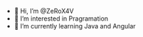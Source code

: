 - 👋 Hi, I’m @ZeRoX4V
- 👀 I’m interested in Pragramation
- 🌱 I’m currently learning Java and Angular
<!---- 💞️ I’m looking to collaborate on ...
- 📫 How to reach me ...


ZeRoX4V/ZeRoX4V is a ✨ special ✨ repository because its `README.md` (this file) appears on your GitHub profile.
You can click the Preview link to take a look at your changes.
--->
